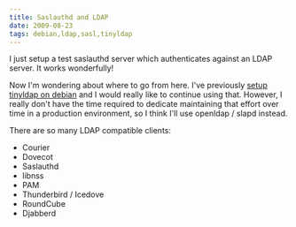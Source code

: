 ```yaml
---
title: Saslauthd and LDAP
date: 2009-08-23
tags: debian,ldap,sasl,tinyldap
---
```

I just setup a test saslauthd server which authenticates against an LDAP server. It works wonderfully!

Now I'm wondering about where to go from here. I've previously <a href="http://www.docunext.com/2009/02/tinyldap.html">setup tinyldap on debian</a> and I would really like to continue using that. However, I really don't have the time required to dedicate maintaining that effort over time in a production environment, so I think I'll use openldap / slapd instead.

There are so many LDAP compatible clients:

* Courier
* Dovecot
* Saslauthd
* libnss
* PAM
* Thunderbird / Icedove
* RoundCube
* Djabberd

